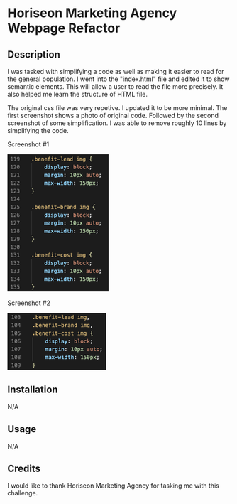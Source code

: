 # Horiseon Marketing Agency Webpage Refactor

## Description

I was tasked with simplifying a code as well as making it easier to read for the general population. I went into the "index.html" file and edited it to show semantic elements. This will allow a user to read the file more precisely. It also helped me learn the structure of HTML file. 

The original css file was very repetive. I updated it to be more minimal. The first screenshot shows a photo of original code. Followed by the second screenshot of some simplification. I was able to remove roughly 10 lines by simplifying the code. 

Screenshot #1

![ScreenShot](assets/images/original-code-example.png)

Screenshot #2

![ScreenShot](assets/images/refactored-code-example.png)

## Installation

N/A

## Usage

N/A

## Credits

I would like to thank Horiseon Marketing Agency for tasking me with this challenge. 